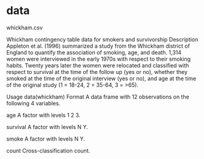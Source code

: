 # data
whickham.csv

Whickham contingency table data for smokers and survivorship
Description
Appleton et al. (1996) summarized a study from the Whickham district of England to quantify the association of smoking, age, and death. 1,314 women were interviewed in the early 1970s with respect to their smoking habits. Twenty years later the women were relocated and classified with respect to survival at the time of the follow up (yes or no), whether they smoked at the time of the original interview (yes or no), and age at the time of the original study (1 = 18-24, 2 = 35-64, 3 = >65).

Usage
data(whickham)
Format
A data frame with 12 observations on the following 4 variables.

age
A factor with levels 1 2 3.

survival
A factor with levels N Y.

smoke
A factor with levels N Y.

count
Cross-classification count.

